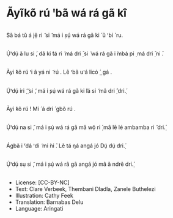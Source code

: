 # Ãyĩkõ rú ꞌbã wá rá gã kî

##
Sã bá tũ á jệ ri ̃ si ̃ má i ̣sụ́
wá rá gã ki ́ ũ ꞌbi ́ ru.


##
Ụ́ꞌdụ́ ã lu si ̃, dã ki ́tá ri ̃
má dri ̣̂ si ̃ wá rá gã i ́mbá pi ̣
má dri ̣̂ ni ̂.


##
Ãyi ̃kõ rú ꞌi ã yá ni ̃ rú . Lẽ
ꞌbã uꞌá licó
̣́ ̣ gá .


##
Ụ̃ꞌdụ́ iri
̣̃ ̣̃ si ̃, má i ̣sụ́
wá rá gã ki ̃lá si ̃ mâ dri ̣̂ dri.̣́


##
Ãyi ̃kõ rú ! Mi ́ á dri ́ gbõ rú .


##
Ụ́ꞌdụ́ na si ̃, má i ̣sụ́
wá rá gã mâ wọ̃ ri ̣́ mâ lẽ lé
ambamba ri ̃ dri.̣́


##
Ágbã i ́ꞌdá ꞌdi ̃ mi ́ni ̂.
Lẽ tá ŋá angá jó
Dụ̃ dụ́ dri.̣́


##
Ụ́ꞌdụ́ sụ si ̃, má i ̣sụ́
wá rã gã angá jó mâ
ã ndrẽ dri.̣́


##
* License: [CC-BY-NC]
* Text: Clare Verbeek, Thembani Dladla, Zanele Buthelezi
* Illustration: Cathy Feek
* Translation: Barnabas Delu
* Language: Aringati

